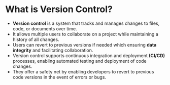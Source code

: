 # What is Version Control?
- **Version control** is a system that tracks and manages changes to files, code, or documents over time.
- It allows multiple users to collaborate on a project while maintaining a history of all changes.
- Users can revert to previous versions if needed which ensuring **data integrity** and facilitating collaboration.
- Version control supports continuous integration and deployment **(CI/CD)** processes, enabling automated testing and deployment of code changes.
- They offer a safety net by enabling developers to revert to previous code versions in the event of errors or bugs.
